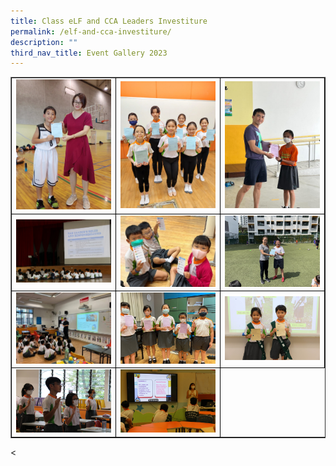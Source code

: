 ```yaml
---
title: Class eLF and CCA Leaders Investiture
permalink: /elf-and-cca-investiture/
description: ""
third_nav_title: Event Gallery 2023
---
```

<table class="table table-responsive table-bordered" border="" cellpadding="10"><tbody><tr style="height: 20px;"><td style="width: 33.333%; text-align: center; border:1px solid black;">
<img src="/images/investiture 1.jpg" style="width: 100%;">
</td><td style="width: 33.33%; text-align: center; border:1px solid black;">
<img src="/images/investiture 2.jpg" style="width: 100%;">
</td><td style="width: 33.33%; text-align: center; border:1px solid black;">
<img src="/images/investiture 7.jpg" style="width: 100%;">
</td></tr><tr style="height: 20px;"><td style="width: 33.333%; text-align: center; border:1px solid black;">
<img src="/images/investiture 4.jpg" style="width: 100%;">
</td><td style="width: 33.33%; text-align: center; border:1px solid black;">
<img src="/images/investiture 5.jpg" style="width: 100%;">
</td><td style="width: 33.33%; text-align: center; border:1px solid black;">
<img src="/images/investiture 6.jpg" style="width: 100%;">
</td></tr><tr style="height: 20px;"><td style="width: 33.333%; text-align: center; border:1px solid black;">
<img src="/images/investiture 3.jpg" style="width: 100%;">
</td><td style="width: 33.333%; text-align: center; border:1px solid black;">
<img src="/images/investiture 8.jpg" style="width: 100%;">
</td><td style="width: 33.333%; text-align: center; border:1px solid black;">
<img src="/images/investiture 9.JPG" style="width: 100%;">
</td></tr><tr style="height: 20px;"><td style="width: 33.333%; text-align: center; border:1px solid black;">
<img src="/images/investiture 10.JPG" style="width: 100%;">
</td><td style="width: 33.333%; text-align: center; border:1px solid black;">
<img src="/images/investiture 11.JPG" style="width: 100%;">
</td></tr></tbody></table>&lt;